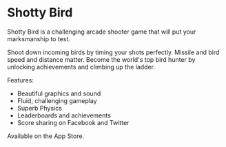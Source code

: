 # Shotty Bird
Shotty Bird is a challenging arcade shooter game that will put your marksmanship to test.

Shoot down incoming birds by timing your shots perfectly. Missile and bird speed and distance matter. Become the world's top bird hunter by unlocking achievements and climbing up the ladder.

Features:

- Beautiful graphics and sound
- Fluid, challenging gameplay
- Superb Physics
- Leaderboards and achievements
- Score sharing on Facebook and Twitter

Available on the App Store.
